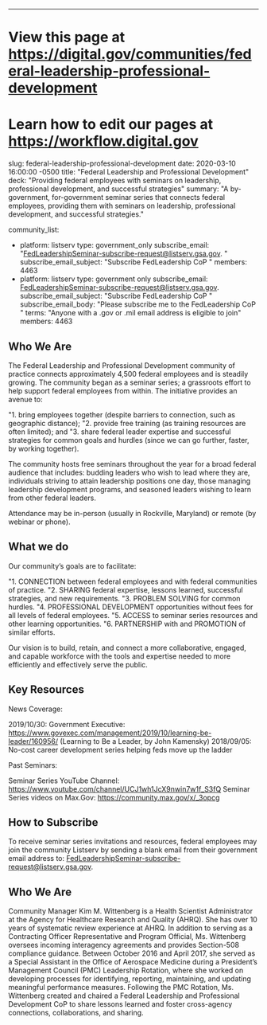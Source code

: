 ---
# View this page at https://digital.gov/communities/federal-leadership-professional-development
# Learn how to edit our pages at https://workflow.digital.gov

slug: federal-leadership-professional-development
date: 2020-03-10 16:00:00 -0500
title: "Federal Leadership and Professional Development"
deck: "Providing federal employees with seminars on leadership, professional development, and successful strategies"
summary: "A by-government, for-government seminar series that connects federal employees, providing them with seminars on leadership, professional development, and successful strategies."

community_list:
  - platform: listserv
    type: government_only
    subscribe_email: "FedLeadershipSeminar-subscribe-request@listserv.gsa.gov. "
    subscribe_email_subject: "Subscribe FedLeadership CoP "
    members: 4463
  - platform: listserv
    type: government only
    subscribe_email: FedLeadershipSeminar-subscribe-request@listserv.gsa.gov.
    subscribe_email_subject: "Subscribe FedLeadership CoP "
    subscribe_email_body: "Please subscribe me to the FedLeadership CoP "
    terms: "Anyone with a .gov or .mil email address is eligible to join"
    members: 4463


## Who We Are

The Federal Leadership and Professional Development community of practice connects approximately 4,500 federal employees and is steadily growing. The community began as a seminar series; a grassroots effort to help support federal employees from within. The initiative provides an avenue to:

"1. bring employees together (despite barriers to connection, such as geographic distance);
"2. provide free training (as training resources are often limited); and
"3. share federal leader expertise and successful strategies for common goals and hurdles (since we can go further, faster, by working together).

The community hosts free seminars throughout the year for a broad federal audience that includes: budding leaders who wish to lead where they are, individuals striving to attain leadership positions one day, those managing leadership development programs, and seasoned leaders wishing to learn from other federal leaders.

Attendance may be in-person (usually in Rockville, Maryland) or remote (by webinar or phone).

## What we do

Our community’s goals are to facilitate:

"1. CONNECTION between federal employees and with federal communities of practice.
"2. SHARING federal expertise, lessons learned, successful strategies, and new requirements.
"3. PROBLEM SOLVING for common hurdles.
"4. PROFESSIONAL DEVELOPMENT opportunities without fees for all levels of federal employees.
"5. ACCESS to seminar series resources and other learning opportunities.
"6. PARTNERSHIP with and PROMOTION of similar efforts.

Our vision is to build, retain, and connect a more collaborative, engaged, and capable workforce with the tools and expertise needed to more efficiently and effectively serve the public.

## Key Resources

News Coverage:

2019/10/30: Government Executive: https://www.govexec.com/management/2019/10/learning-be-leader/160956/ (Learning to Be a Leader, by John Kamensky)
2018/09/05: No-cost career development series helping feds move up the ladder

Past Seminars:

Seminar Series YouTube Channel: https://www.youtube.com/channel/UCJ1wh1JcX9nwin7w1f_S3fQ
Seminar Series videos on Max.Gov: https://community.max.gov/x/_3opcg

## How to Subscribe

To receive seminar series invitations and resources, federal employees may join the community Listserv by sending a blank email from their government email address to: FedLeadershipSeminar-subscribe-request@listserv.gsa.gov.

## Who We Are

Community Manager Kim M. Wittenberg is a Health Scientist Administrator at the Agency for Healthcare Research and Quality (AHRQ).  She has over 10 years of systematic review experience at AHRQ. In addition to serving as a Contracting Officer Representative and Program Official, Ms. Wittenberg oversees incoming interagency agreements and provides Section-508 compliance guidance. Between October 2016 and April 2017, she served as a Special Assistant in the Office of Aerospace Medicine during a President’s Management Council (PMC) Leadership Rotation, where she worked on developing processes for identifying, reporting, maintaining, and updating meaningful performance measures. Following the PMC Rotation, Ms. Wittenberg created and chaired a Federal Leadership and Professional Development CoP to share lessons learned and foster cross-agency connections, collaborations, and sharing.
